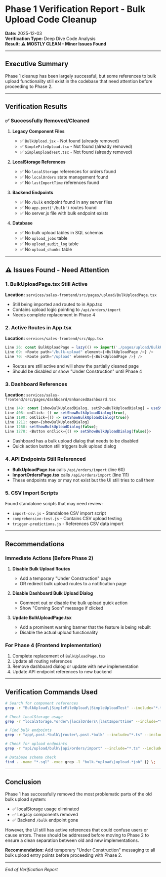 # Phase 1 Verification Report - Bulk Upload Code Cleanup

**Date:** 2025-12-03  
**Verification Type:** Deep Dive Code Analysis  
**Result:** ⚠️ **MOSTLY CLEAN - Minor Issues Found**

---

## Executive Summary

Phase 1 cleanup has been largely successful, but some references to bulk upload functionality still exist in the codebase that need attention before proceeding to Phase 2.

---

## Verification Results

### ✅ Successfully Removed/Cleaned

1. **Legacy Component Files**
   - ✅ `BulkUpload.jsx` - Not found (already removed)
   - ✅ `SimpleFileUpload.tsx` - Not found (already removed)
   - ✅ `SimpleUploadTest.tsx` - Not found (already removed)

2. **LocalStorage References**
   - ✅ No `localStorage` references for orders found
   - ✅ No `localOrders` state management found
   - ✅ No `lastImportTime` references found

3. **Backend Endpoints**
   - ✅ No `/bulk` endpoint found in any server files
   - ✅ No `app.post('/bulk')` routes found
   - ✅ No server.js file with bulk endpoint exists

4. **Database**
   - ✅ No bulk upload tables in SQL schemas
   - ✅ No `upload_jobs` table
   - ✅ No `upload_audit_log` table
   - ✅ No `upload_chunks` table

---

## ⚠️ Issues Found - Need Attention

### 1. **BulkUploadPage.tsx Still Active** 
**Location:** `services/sales-frontend/src/pages/upload/BulkUploadPage.tsx`
- Still being imported and routed to in App.tsx
- Contains upload logic pointing to `/api/orders/import`
- Needs complete replacement in Phase 4

### 2. **Active Routes in App.tsx**
**Location:** `services/sales-frontend/src/App.tsx`
```typescript
Line 26: const BulkUploadPage = lazy(() => import('./pages/upload/BulkUploadPage'));
Line 69: <Route path="/bulk-upload" element={<BulkUploadPage />} />
Line 70: <Route path="/upload" element={<BulkUploadPage />} />
```
- Routes are still active and will show the partially cleaned page
- Should be disabled or show "Under Construction" until Phase 4

### 3. **Dashboard References**
**Location:** `services/sales-frontend/src/pages/dashboard/EnhancedDashboard.tsx`
```typescript
Line 149: const [showBulkUploadDialog, setShowBulkUploadDialog] = useState(false);
Line 408: onClick: () => setShowBulkUploadDialog(true),
Line 1190: onClick={() => setShowBulkUploadDialog(true)}
Line 1211: open={showBulkUploadDialog}
Line 1260: setShowBulkUploadDialog(false);
Line 1278: <Button onClick={() => setShowBulkUploadDialog(false)}>
```
- Dashboard has a bulk upload dialog that needs to be disabled
- Quick action button still triggers bulk upload dialog

### 4. **API Endpoints Still Referenced**
- **BulkUploadPage.tsx** calls `/api/orders/import` (line 60)
- **ImportOrdersPage.tsx** calls `/api/orders/import` (line 111)
- These endpoints may or may not exist but the UI still tries to call them

### 5. **CSV Import Scripts**
Found standalone scripts that may need review:
- `import-csv.js` - Standalone CSV import script
- `comprehensive-test.js` - Contains CSV upload testing
- `trigger-predictions.js` - References CSV data import

---

## Recommendations

### Immediate Actions (Before Phase 2)

1. **Disable Bulk Upload Routes**
   - Add a temporary "Under Construction" page
   - OR redirect bulk upload routes to a notification page

2. **Disable Dashboard Bulk Upload Dialog**
   - Comment out or disable the bulk upload quick action
   - Show "Coming Soon" message if clicked

3. **Update BulkUploadPage.tsx**
   - Add a prominent warning banner that the feature is being rebuilt
   - Disable the actual upload functionality

### For Phase 4 (Frontend Implementation)

1. Complete replacement of `BulkUploadPage.tsx`
2. Update all routing references
3. Remove dashboard dialog or update with new implementation
4. Update API endpoint references to new backend

---

## Verification Commands Used

```bash
# Search for component references
grep -r "BulkUpload\|SimpleFileUpload\|SimpleUploadTest" --include="*.ts" --include="*.tsx" --include="*.js" --include="*.jsx"

# Check localStorage usage
grep -r "localStorage.*order\|localOrders\|lastImportTime" --include="*.ts" --include="*.tsx" -i

# Find bulk endpoints
grep -r "app\.post.*bulk\|router\.post.*bulk" --include="*.ts" --include="*.js"

# Check for upload endpoints
grep -r "api/upload/bulk\|api/orders/import" --include="*.ts" --include="*.tsx"

# Database schema check
find . -name "*.sql" -exec grep -l "bulk.*upload\|upload.*job" {} \;
```

---

## Conclusion

Phase 1 has successfully removed the most problematic parts of the old bulk upload system:
- ✅ localStorage usage eliminated
- ✅ Legacy components removed
- ✅ Backend `/bulk` endpoint gone

However, the UI still has active references that could confuse users or cause errors. These should be addressed before moving to Phase 2 to ensure a clean separation between old and new implementations.

**Recommendation:** Add temporary "Under Construction" messaging to all bulk upload entry points before proceeding with Phase 2.

---

*End of Verification Report*